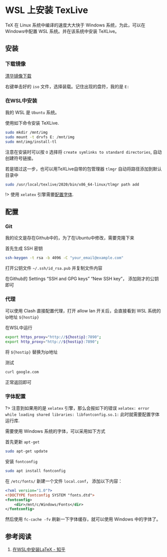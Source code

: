 # WSL 上安装 TexLive

TeX 在 Linux 系统中编译的速度大大快于 Windows 系统，为此，可以在Windows中配置 WSL 系统。并在该系统中安装 TeXLive。

## 安装

### 下载镜像

[清华镜像下载](https://mirrors.tuna.tsinghua.edu.cn/CTAN/systems/texlive/Images/texlive2023-20230313.iso)

右键单击好的 `iso` 文件，选择装载。记住出现的盘符，我的是 `E:`

### 在WSL中安装

我的 WSL 是 `Ubuntu` 系统。

使用如下命令安装 TeXLive.
```bash
sudo mkdir /mnt/img
sudo mount -t drvfs E: /mnt/img
sudo mnt/img/install-tl
```

注意在安装时可以按 `O` 选择将 `create symlinks to standard directories`, 自动创建符号链接。

若是错过这一步，也可以用TeXLive自带的包管理器 `tlmgr` 自动将路径添加到默认目录中
```bash
sudo /usr/local/texlive/2020/bin/x86_64-linux/tlmgr path add
```

!> 使用 `xelatex` 引擎需要[配置字体](#字体配置). 

## 配置

### Git

我的论文是存在Github中的，为了在Ubuntu中修改，需要克隆下来

首先生成 SSH 密钥
```bash
ssh-keygen -t rsa -b 4096 -C "your_email@example.com"
```

打开公钥文件 `~/.ssh/id_rsa.pub` 并复制文件内容

在Github的 Settings “SSH and GPG keys” “New SSH key”， 添加刚才的公钥即可

### 代理

可以使用 Clash 直接配置代理，打开 allow lan 开关后，会直接看到 WSL 系统的ip地址 `${hostip}`

在WSL中运行 
```bash
export https_proxy="http://${hostip}:7890";
export http_proxy="http://${hostip}:7890";
```
将 `${hostip}` 替换为ip地址

测试
```bash
curl google.com
```
正常返回即可

### 字体配置

?> 注意到如果用的是 `xelatex` 引擎，那么会报如下的错误 `xelatex: error while loading shared libraries: libfontconfig.so.1:` 此时就需要配置字体运行库.

需要使用 Windows 系统的字体，可以采用如下方式

首先更新 `apt-get`
```bash
sudo apt-get update
```

安装 `fontconfig`
```bash
sudo apt install fontconfig
```

在 `/etc/fonts/` 新建一个文件 `local.conf`， 添加以下内容：
```xml
<?xml version="1.0"?>
<!DOCTYPE fontconfig SYSTEM "fonts.dtd">
<fontconfig>
    <dir>/mnt/c/Windows/Fonts</dir>
</fontconfig>
```

然后使用 `fc-cache -fv` 刷新一下字体缓存，就可以使用 Windows 中的字体了。



## 参考阅读

1. [在WSL中安装LaTeX - 知乎](https://zhuanlan.zhihu.com/p/202865739)